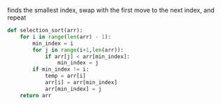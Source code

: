 finds the smallest index, swap with the first
move to the next index, and repeat
``` Python
def selection_sort(arr):
	for i in range(len(arr) - 1):
		min_index = i
		for j in range(i+1,len(arr)):
			if arr[j] < arr[min_index]:
				min_index = j
		if min_index != i:
			temp = arr[i]
			arr[i] = arr[min_index]
			arr[min_index] = j
	return arr
```